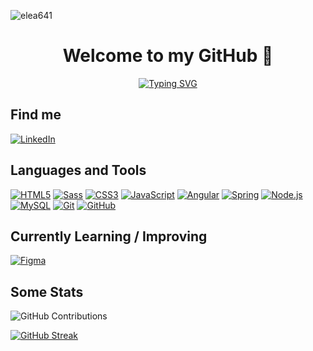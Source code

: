 <p align="left">
  <img src="https://komarev.com/ghpvc/?username=elea641&label=Profile%20views&color=0e75b6&style=flat" alt="elea641" />
</p>

<h1 align="center">Welcome to my GitHub 👋</h1>

<p style="margin: 15px;" align="center">
  <a href="https://git.io/typing-svg">
    <img src="https://readme-typing-svg.herokuapp.com?font=Fira+Code&duration=3000&pause=500&center=true&vCenter=true&random=false&width=435&lines=Full+stack+developer;" alt="Typing SVG" />
  </a>
</p>

## Find me

[![LinkedIn](https://img.shields.io/badge/-LinkedIn-000?&logo=LinkedIn&logoColor=0A66C2)](https://www.linkedin.com/in/eleavoliotis/)

## Languages and Tools

[![HTML5](https://img.shields.io/badge/-HTML5-000?&logo=HTML5&logoColor=E34F26)](https://www.w3.org/html/)
[![Sass](https://img.shields.io/badge/-Sass-000?&logo=Sass&logoColor=CC6699)](https://sass-lang.com)
[![CSS3](https://img.shields.io/badge/-CSS3-000?&logo=CSS3&logoColor=1572B6)](https://developer.mozilla.org/en-US/docs/Web/CSS)
[![JavaScript](https://img.shields.io/badge/-JavaScript-000?&logo=JavaScript&logoColor=F7DF1E)](https://developer.mozilla.org/en-US/docs/Web/JavaScript)
[![Angular](https://img.shields.io/badge/-Angular-000?&logo=Angular&logoColor=DD0031)](https://angular.io/)
[![Spring](https://img.shields.io/badge/-Spring-000?&logo=Spring&logoColor=6DB33F)](https://spring.io/)
[![Node.js](https://img.shields.io/badge/-Node.js-000?&logo=Node.js&logoColor=339933)](https://nodejs.org/)
[![MySQL](https://img.shields.io/badge/-MySQL-000?&logo=MySQL&logoColor=4479A1)](https://www.mysql.com/)
[![Git](https://img.shields.io/badge/-Git-000?&logo=Git&logoColor=F05032)](https://git-scm.com/)
[![GitHub](https://img.shields.io/badge/-GitHub-000?&logo=GitHub&logoColor=FFF)](https://www.github.com/)

## Currently Learning / Improving

[![Figma](https://img.shields.io/badge/-Figma-000?&logo=Figma&logoColor=F24E1E)](https://www.figma.com/)

## Some Stats

![GitHub Contributions](https://github-readme-stats.vercel.app/api?username=elea641&custom_title=GitHub%20Contributions&show_icons=true&locale=en&count_private=true&hide=stars,issues&bg_color=0d1117&hide_border=true&icon_color=52BFEA&text_color=FFF&title_color=52BFEA)

[![GitHub Streak](https://github-readme-streak-stats.herokuapp.com?user=elea641&hide_border=true&locale=en&background=0d1117&ring=52BFEA&stroke=52BFEA&fire=52BFEA&sideNums=FFFFFF&currStreakLabel=FFFFFF&sideLabels=FFFFFF&dates=FFFFFF&currStreakNum=FFFFFF)](https://git.io/streak-stats)

